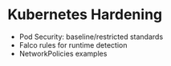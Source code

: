 # Kubernetes Hardening

- Pod Security: baseline/restricted standards
- Falco rules for runtime detection
- NetworkPolicies examples

